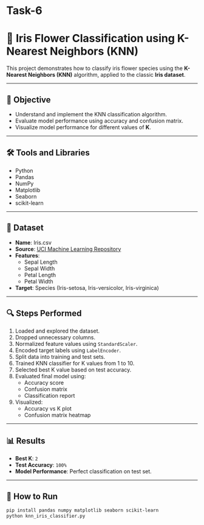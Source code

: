 # Task-6
# 🌸 Iris Flower Classification using K-Nearest Neighbors (KNN)

This project demonstrates how to classify iris flower species using the **K-Nearest Neighbors (KNN)** algorithm, applied to the classic **Iris dataset**.

---

## 📌 Objective

- Understand and implement the KNN classification algorithm.
- Evaluate model performance using accuracy and confusion matrix.
- Visualize model performance for different values of **K**.

---

## 🛠️ Tools and Libraries

- Python
- Pandas
- NumPy
- Matplotlib
- Seaborn
- scikit-learn

---

## 📁 Dataset

- **Name**: Iris.csv
- **Source**: [UCI Machine Learning Repository](https://archive.ics.uci.edu/ml/datasets/iris)
- **Features**:
  - Sepal Length
  - Sepal Width
  - Petal Length
  - Petal Width
- **Target**: Species (Iris-setosa, Iris-versicolor, Iris-virginica)

---

## 🔍 Steps Performed

1. Loaded and explored the dataset.
2. Dropped unnecessary columns.
3. Normalized feature values using `StandardScaler`.
4. Encoded target labels using `LabelEncoder`.
5. Split data into training and test sets.
6. Trained KNN classifier for K values from 1 to 10.
7. Selected best K value based on test accuracy.
8. Evaluated final model using:
   - Accuracy score
   - Confusion matrix
   - Classification report
9. Visualized:
   - Accuracy vs K plot
   - Confusion matrix heatmap

---

## 📊 Results

- **Best K**: `2`
- **Test Accuracy**: `100%`
- **Model Performance**:
  Perfect classification on test set.

---

## 🚀 How to Run

```bash
pip install pandas numpy matplotlib seaborn scikit-learn
python knn_iris_classifier.py
